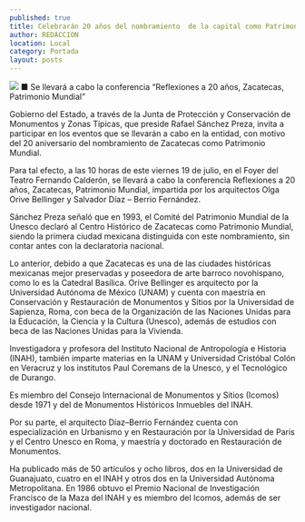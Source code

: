 ```yaml
---
published: true
title: Celebrarán 20 años del nombramiento  de la capital como Patrimonio Mundial
author: REDACCION
location: Local
category: Portada
layout: posts
---
```


![](http://i.imgur.com/pi5ztCtm.jpg)
■ Se llevará a cabo la conferencia “Reflexiones a 20 años, Zacatecas, Patrimonio Mundial”

Gobierno del Estado, a través de la Junta de Protección y Conservación de Monumentos y Zonas Típicas, que preside Rafael Sánchez Preza, invita a participar en los eventos que se llevarán a cabo en la entidad, con motivo del 20 aniversario del nombramiento de Zacatecas como Patrimonio Mundial.

Para tal efecto, a las 10 horas de este viernes 19 de julio, en el Foyer del Teatro Fernando Calderón, se llevará a cabo la conferencia Reflexiones a 20 años, Zacatecas, Patrimonio Mundial, impartida por los arquitectos Olga Orive Bellinger y Salvador Díaz – Berrio Fernández.

Sánchez Preza señaló que en 1993, el Comité del Patrimonio Mundial de la Unesco declaró al Centro Histórico de Zacatecas como Patrimonio Mundial, siendo la primera ciudad mexicana distinguida con este nombramiento, sin contar antes con la declaratoria nacional.

Lo anterior, debido a que Zacatecas es una de las ciudades históricas mexicanas mejor preservadas y poseedora de arte barroco novohispano, como lo es la Catedral Basílica. 
Orive Bellinger es arquitecto por la Universidad Autónoma de México (UNAM) y cuenta con maestría en Conservación y Restauración de Monumentos y Sitios por la Universidad de Sapienza, Roma, con beca de la Organización de las Naciones Unidas para la Educación, la Ciencia y la Cultura (Unesco), además de estudios con beca de las Naciones Unidas para la Vivienda. 

Investigadora y profesora del Instituto Nacional de Antropología e Historia (INAH), también imparte materias en la UNAM y Universidad Cristóbal Colón en Veracruz y los institutos Paul Coremans de la Unesco, y el Tecnológico de Durango.

Es miembro del Consejo Internacional de Monumentos y Sitios (Icomos) desde 1971 y del de Monumentos Históricos Inmuebles del INAH. 

Por su parte, el arquitecto Díaz–Berrio Fernández cuenta con especialización en Urbanismo y en Restauración por la Universidad de Paris y el Centro Unesco en Roma, y maestría y doctorado en Restauración de Monumentos. 

Ha publicado más de 50 artículos y ocho libros, dos en la Universidad de Guanajuato, cuatro en el INAH y otros dos en la Universidad Autónoma Metropolitana.
En 1986 obtuvo el Premio Nacional de Investigación Francisco de la Maza del INAH y es miembro del Icomos, además de ser investigador nacional.
